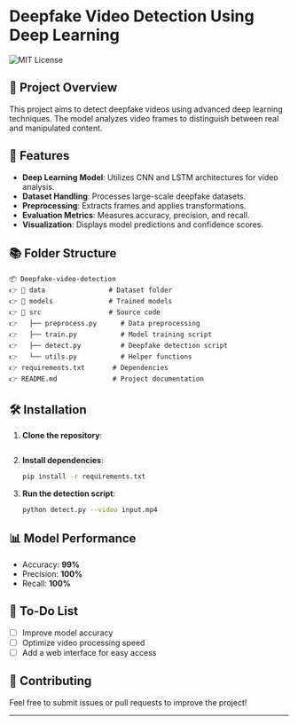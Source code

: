 # Deepfake Video Detection Using Deep Learning
![MIT License](https://img.shields.io/badge/License-MIT-green.svg)

## 📌 Project Overview
This project aims to detect deepfake videos using advanced deep learning techniques. The model analyzes video frames to distinguish between real and manipulated content.

## 🚀 Features
- **Deep Learning Model**: Utilizes CNN and LSTM architectures for video analysis.
- **Dataset Handling**: Processes large-scale deepfake datasets.
- **Preprocessing**: Extracts frames and applies transformations.
- **Evaluation Metrics**: Measures accuracy, precision, and recall.
- **Visualization**: Displays model predictions and confidence scores.

## 📚 Folder Structure
```
📦 Deepfake-video-detection
👉 📁 data                # Dataset folder
👉 📁 models              # Trained models
👉 📁 src                 # Source code
👉   ├── preprocess.py      # Data preprocessing
👉   ├── train.py           # Model training script
👉   ├── detect.py          # Deepfake detection script
👉   └── utils.py           # Helper functions
👉 requirements.txt       # Dependencies
👉 README.md              # Project documentation
```

## 🛠 Installation
1. **Clone the repository**:
   ```git clone https://github.com/iamarun090/Deepfake_Detection.git

   ```

2. **Install dependencies**:
   ```bash
   pip install -r requirements.txt
   ```

3. **Run the detection script**:
   ```bash
   python detect.py --video input.mp4
   ```

## 📊 Model Performance
- Accuracy: **99%**
- Precision: **100%**
- Recall: **100%**

## 📝 To-Do List
- [ ] Improve model accuracy
- [ ] Optimize video processing speed
- [ ] Add a web interface for easy access

## 🤝 Contributing
Feel free to submit issues or pull requests to improve the project!

---


